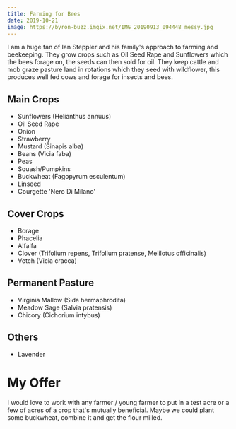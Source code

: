 ```yaml
---
title: Farming for Bees
date: 2019-10-21
image: https://byron-buzz.imgix.net/IMG_20190913_094448_messy.jpg
---
```


I am a huge fan of Ian Steppler and his family's approach to farming and 
beekeeping. They grow crops such as Oil Seed Rape and Sunflowers which the
bees forage on, the seeds can then sold for oil. They keep cattle and mob graze
pasture land in rotations which they seed with wildflower, this produces well
fed cows and forage for insects and bees.

## Main Crops

- Sunflowers (Helianthus annuus)
- Oil Seed Rape
- Onion
- Strawberry
- Mustard (Sinapis alba)
- Beans (Vicia faba)
- Peas
- Squash/Pumpkins
- Buckwheat (Fagopyrum esculentum)
- Linseed
- Courgette 'Nero Di Milano'

## Cover Crops

- Borage
- Phacelia
- Alfalfa
- Clover (Trifolium repens, Trifolium pratense, Melilotus officinalis)
- Vetch (Vicia cracca)


## Permanent Pasture
- Virginia Mallow (Sida hermaphrodita)
- Meadow Sage (Salvia pratensis)
- Chicory (Cichorium intybus)

## Others

- Lavender

# My Offer

I would love to work with any farmer / young farmer to put in a test acre or a
few of acres of a crop that's mutually beneficial. Maybe we could plant some
buckwheat, combine it and get the flour milled.
